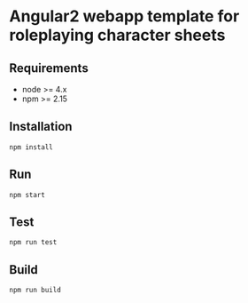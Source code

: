 #  Angular2 webapp template for roleplaying character sheets

## Requirements

* node >= 4.x
* npm >= 2.15

## Installation

```
npm install
```

## Run

```
npm start
```

## Test

```
npm run test
```

## Build

```
npm run build
```
